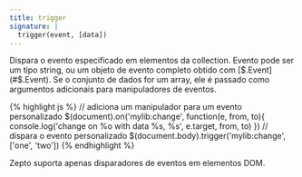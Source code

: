 ```yaml
---
title: trigger
signature: |
  trigger(event, [data])
---
```


Dispara o evento especificado em elementos da collection. Evento pode ser um
tipo string, ou um objeto de evento completo obtido com [$.Event](#$.Event). Se o conjunto de dados
for um array, ele é passado como argumentos adicionais para manipuladores de eventos.

{% highlight js %}
// adiciona um manipulador para um evento personalizado
$(document).on('mylib:change', function(e, from, to){
  console.log('change on %o with data %s, %s', e.target, from, to)
})
// dispara o evento personalizado
$(document.body).trigger('mylib:change', ['one', 'two'])
{% endhighlight %}

<p class=compat>
  Zepto suporta apenas disparadores de eventos em elementos DOM.
</p>
